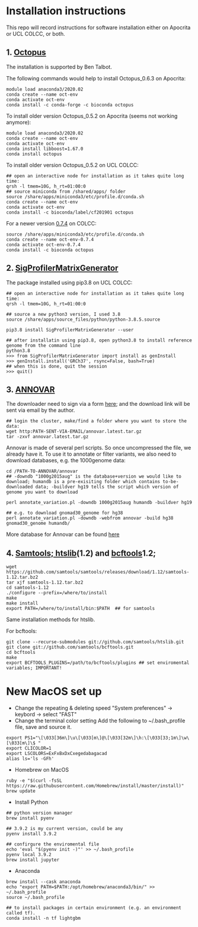 # Installation instructions
This repo will record instructions for software installation either on Apocrita or UCL COLCC, or both.
## 1. [Octopus](https://github.com/luntergroup/octopus)
The installation is supported by Ben Talbot.

The following commands would help to install Octopus_0.6.3 on Apocrita:

```
module load anaconda3/2020.02
conda create --name oct-env
conda activate oct-env
conda install -c conda-forge -c bioconda octopus
```

To install older version Octopus_0.5.2 on Apocrita (seems not working anymore):

```
module load anaconda3/2020.02
conda create --name oct-env
conda activate oct-env
conda install libboost=1.67.0
conda install octopus
```

To install older version Octopus_0.5.2 on UCL COLCC:

```
## open an interactive node for installation as it takes quite long time:
qrsh -l tmem=10G, h_rt=01:00:0
## source miniconda from /shared/apps/ folder
source /share/apps/miniconda3/etc/profile.d/conda.sh
conda create --name oct-env
conda activate oct-env
conda install -c bioconda/label/cf201901 octopus
```

For a newer version [0.7.4](https://anaconda.org/bioconda/octopus) on COLCC:
```
source /share/apps/miniconda3/etc/profile.d/conda.sh
conda create --name oct-env-0.7.4
conda activate oct-env-0.7.4
conda install -c bioconda octopus
```

## 2. [SigProfilerMatrixGenerator](https://github.com/AlexandrovLab/SigProfilerMatrixGenerator)

The package installed using pip3.8 on UCL COLCC:

```
## open an interactive node for installation as it takes quite long time:
qrsh -l tmem=10G, h_rt=01:00:0

## source a new python3 version, I used 3.8
source /share/apps/source_files/python/python-3.8.5.source

pip3.8 install SigProfilerMatrixGenerator --user

## after installatin using pip3.8, open python3.8 to install reference genome from the command line
python3.8
>>> from SigProfilerMatrixGenerator import install as genInstall
>>> genInstall.install('GRCh37', rsync=False, bash=True)
## when this is done, quit the session
>>> quit()
```
## 3. [ANNOVAR](https://annovar.openbioinformatics.org/en/latest/user-guide/download/)

The downloader need to sign via a form [here](https://www.openbioinformatics.org/annovar/annovar_download_form.php); and the download link will be sent via email by the author.

```
## login the cluster, make/find a folder where you want to store the data:
wget http:PATH-SENT-VIA-EMAIL/annovar.latest.tar.gz
tar -zxvf annovar.latest.tar.gz
```

Annovar is made of several perl scripts. So once uncompressed the file, we already have it. To use it to annotate or filter variants, we also need to download databases, e.g. the 1000genome data:

```
cd /PATH-TO-ANNOVAR/annovar
## -downdb "1000g2015aug" is the database+version we would like to download; humandb is a pre-exisiting folder which contains to-be-downloaded data; -buildver hg19 tells the script which version of genome you want to download

perl annotate_variation.pl -downdb 1000g2015aug humandb -buildver hg19

## e.g. to download gnomad30_genome for hg38
perl annotate_variation.pl -downdb -webfrom annovar -build hg38 gnomad30_genome humandb/
```
More database for Annovar can be found [here](https://annovar.openbioinformatics.org/en/latest/user-guide/download/)
## 4. [Samtools; htslib](http://www.htslib.org/download/)(1.2) and [bcftools](http://samtools.github.io/bcftools/howtos/install.html)1.2;

```
wget https://github.com/samtools/samtools/releases/download/1.12/samtools-1.12.tar.bz2
tar xjf samtools-1.12.tar.bz2
cd samtools-1.12
./configure --prefix=/where/to/install
make
make install
export PATH=/where/to/install/bin:$PATH  ## for samtools
```
Same installation methods for htslib.

For bcftools:
```
git clone --recurse-submodules git://github.com/samtools/htslib.git
git clone git://github.com/samtools/bcftools.git
cd bcftools
make
export BCFTOOLS_PLUGINS=/path/to/bcftools/plugins ## set enviromental variables; IMPORTANT!
```

# New MacOS set up

+ Change the repeating & deleting speed "System preferences" -> keybord -> select "FAST"
+ Change the terminal color setting
Add the following to ~/.bash_profile file, save and source it.
```
export PS1="\[\033[36m\]\u\[\033[m\]@\[\033[32m\]\h:\[\033[33;1m\]\w\[\033[m\]\$ "
export CLICOLOR=1
export LSCOLORS=ExFxBxDxCxegedabagacad
alias ls='ls -GFh'
```

+ Homebrew on MacOS

```
ruby -e "$(curl -fsSL https://raw.githubusercontent.com/Homebrew/install/master/install)"
brew update
```

+ Install Python
```
## python version manager
brew install pyenv

## 3.9.2 is my current version, could be any
pyenv install 3.9.2

## confirgure the enviromental file
echo 'eval "$(pyenv init -)"' >> ~/.bash_profile
pyenv local 3.9.2
brew install jupyter
```

+ Anaconda
```
brew install --cask anaconda
echo "export PATH=$PATH:/opt/homebrew/anaconda3/bin/" >> ~/.bash_profile
source ~/.bash_profile

## to install packages in certain environment (e.g. an environment called tf).
conda install -n tf lightgbm
```
